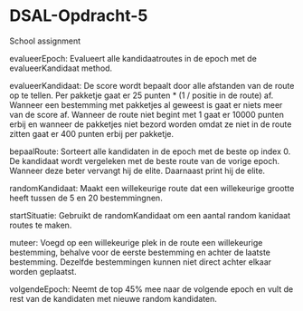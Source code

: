 # DSAL-Opdracht-5
School assignment

evalueerEpoch:
Evalueert alle kandidaatroutes in de epoch met de evalueerKandidaat method.


evalueerKandidaat:
De score wordt bepaalt door alle afstanden van de route op te tellen. Per pakketje gaat er 25 punten * (1 / positie in de route) af. Wanneer een bestemming met pakketjes al geweest is gaat er niets meer van de score af. Wanneer de route niet begint met 1 gaat er 10000 punten erbij en wanneer de pakketjes niet bezord worden omdat ze niet in de route zitten gaat er 400 punten erbij per pakketje.


bepaalRoute:
Sorteert alle kandidaten in de epoch met de beste op index 0. De kandidaat wordt vergeleken met de beste route van de vorige epoch. Wanneer deze beter vervangt hij de elite. Daarnaast print hij de elite.


randomKandidaat:
Maakt een willekeurige route dat een willekeurige grootte heeft tussen de 5 en 20 bestemmingnen.


startSituatie:
Gebruikt de randomKandidaat om een aantal random kanidaat routes te maken. 


muteer:
Voegd op een willekeurige plek in de route een willekeurige bestemming, behalve voor de eerste bestemming en achter de laatste bestemming. Dezelfde bestemmingen kunnen niet direct achter elkaar worden geplaatst.

volgendeEpoch:
Neemt de top 45% mee naar de volgende epoch en vult de rest van de kandidaten met nieuwe random kandidaten.
